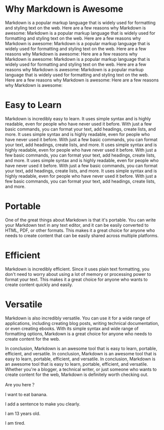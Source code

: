 # Why Markdown is Awesome
Markdown is a popular markup language that is widely used for formatting and styling text on the web. Here are a few reasons why Markdown is awesome: Markdown is a popular markup language that is widely used for formatting and styling text on the web. Here are a few reasons why Markdown is awesome: Markdown is a popular markup language that is widely used for formatting and styling text on the web. Here are a few reasons why Markdown is awesome: Here are a few reasons why Markdown is awesome: Markdown is a popular markup language that is widely used for formatting and styling text on the web. Here are a few reasons why Markdown is awesome: Markdown is a popular markup language that is widely used for formatting and styling text on the web. Here are a few reasons why Markdown is awesome: Here are a few reasons why Markdown is awesome:

# Easy to Learn
Markdown is incredibly easy to learn. It uses simple syntax and is highly readable, even for people who have never used it before. With just a few basic commands, you can format your text, add headings, create lists, and more. It uses simple syntax and is highly readable, even for people who have never used it before. With just a few basic commands, you can format your text, add headings, create lists, and more. It uses simple syntax and is highly readable, even for people who have never used it before. With just a few basic commands, you can format your text, add headings, create lists, and more. It uses simple syntax and is highly readable, even for people who have never used it before. With just a few basic commands, you can format your text, add headings, create lists, and more. It uses simple syntax and is highly readable, even for people who have never used it before. With just a few basic commands, you can format your text, add headings, create lists, and more.

# Portable
One of the great things about Markdown is that it's portable. You can write your Markdown text in any text editor, and it can be easily converted to HTML, PDF, or other formats. This makes it a great choice for anyone who needs to create content that can be easily shared across multiple platforms.

# Efficient
Markdown is incredibly efficient. Since it uses plain text formatting, you don't need to worry about using a lot of memory or processing power to format your text. This makes it a great choice for anyone who wants to create content quickly and easily.

# Versatile
Markdown is also incredibly versatile. You can use it for a wide range of applications, including creating blog posts, writing technical documentation, or even creating ebooks. With its simple syntax and wide range of formatting options, Markdown is a great choice for anyone who needs to create content for the web.

In conclusion, Markdown is an awesome tool that is easy to learn, portable, efficient, and versatile. In conclusion, Markdown is an awesome tool that is easy to learn, portable, efficient, and versatile. In conclusion, Markdown is an awesome tool that is easy to learn, portable, efficient, and versatile. Whether you're a blogger, a technical writer, or just someone who wants to create content for the web, Markdown is definitely worth checking out.

Are you here？

I want to eat banana.

I add a sentence to make you clearly.

I am 13 years old.

I am tired.